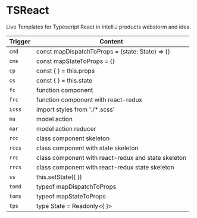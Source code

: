 # TSReact

Live Templates for Typescript React in IntelliJ products webstorm and idea.

| Trigger | Content |
| ------- | ------- |
| `cmd`   | const mapDispatchToProps = (state: State) => {} |
| `cms`   | const mapStateToProps = {} |
| `cp`    | const {  } = this.props | 
| `cs`    | const {  } = this.state | 
| `fc`    | function component | 
| `frc`   | function component with react-redux | 
| `icss`  | import styles from './*.scss' | 
| `ma`    | model action | 
| `mar`   | model action reducer | 
| `rcc`   | class component skeleton |
| `rccs`  | class component with state skeleton |
| `rrc`   | class component with react-redux and state skeleton |
| `rrcs`  | class component with react-redux state skeleton |
| `ss`    | this.setState({  }) |
| `tomd`  | typeof mapDispatchToProps |
| `toms`  | typeof mapStateToProps |
| `tps`   | type State = Readonly<{ }> |

